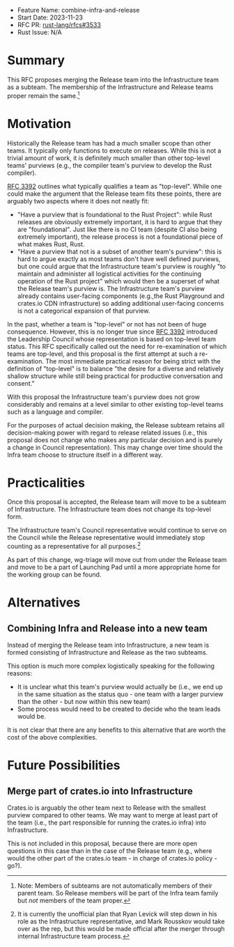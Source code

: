 - Feature Name: combine-infra-and-release
- Start Date: 2023-11-23
- RFC PR: [rust-lang/rfcs#3533](https://github.com/rust-lang/rfcs/pull/3533)
- Rust Issue: N/A

# Summary

This RFC proposes merging the Release team into the Infrastructure team as a subteam. The membership of the Infrastructure and Release teams proper remain the same.[^subteam]

[^subteam]: Note: Members of subteams are not automatically members of their parent team. So Release members will be part of the Infra team family but *not* members of the team proper.

# Motivation

Historically the Release team has had a much smaller scope than other teams. It typically only functions to execute on releases. While this is not a trivial amount of work, it is definitely much smaller than other top-level teams' purviews (e.g., the compiler team's purview to develop the Rust compiler).

[RFC 3392](https://github.com/rust-lang/rfcs/blob/master/text/3392-leadership-council.md#top-level-teams) outlines what typically qualifies a team as "top-level". While one could make the argument that the Release team fits these points, there are arguably two aspects where it does not neatly fit:
* "Have a purview that is foundational to the Rust Project": while Rust releases are obviously extremely important, it is hard to argue that they are "foundational". Just like there is no CI team (despite CI also being extremely important), the release process is not a foundational piece of what makes Rust, Rust.
* "Have a purview that not is a subset of another team's purview": this is hard to argue exactly as most teams don't have well defined purviews, but one could argue that the Infrastructure team's purview is roughly "to maintain and administer all logistical activities for the continuing operation of the Rust project" which would then be a superset of what the Release team's purview is. The Infrastructure team's purview already contains user-facing components (e.g.,the Rust Playground and crates.io CDN infrastructure) so adding additional user-facing concerns is not a categorical expansion of that purview.

In the past, whether a team is "top-level" or not has not been of huge consequence. However, this is no longer true since [RFC 3392](https://github.com/rust-lang/rfcs/pull/3392) introduced the Leadership Council whose representation is based on top-level team status. This RFC specifically called out the need for re-examination of which teams are top-level, and this proposal is the first attempt at such a re-examination. The most immediate practical reason for being strict with the definition of "top-level" is to balance "the desire for a diverse and relatively shallow structure while still being practical for productive conversation and consent."

With this proposal the Infrastructure team's purview does not grow considerably and remains at a level similar to other existing top-level teams such as a language and compiler.

For the purposes of actual decision making, the Release subteam retains all decision-making power with regard to release related issues (i.e., this proposal does not change who makes any particular decision and is purely a change in Council representation). This may change over time should the Infra team choose to structure itself in a different way.

# Practicalities

Once this proposal is accepted, the Release team will move to be a subteam of Infrastructure. The Infrastructure team does not change its top-level form.

The Infrastructure team's Council representative would continue to serve on the Council while the Release representative would immediately stop counting as a representative for all purposes.[^plan]

As part of this change, wg-triage will move out from under the Release team and move to be a part of Launching Pad until a more appropriate home for the working group can be found.

[^plan]: It is currently the unofficial plan that Ryan Levick will step down in his role as the Infrastructure representative, and Mark Rousskov would take over as the rep, but this would be made official after the merger through internal Infrastructure team process.

# Alternatives

## Combining Infra and Release into a new team

Instead of merging the Release team into Infrastructure, a new team is formed consisting of Infrastructure and Release as the two subteams.

This option is much more complex logistically speaking for the following reasons:
* It is unclear what this team's purview would actually be (i.e., we end up in the same situation as the status quo - one team with a larger purview than the other - but now within this new team)
* Some process would need to be created to decide who the team leads would be.

It is not clear that there are any benefits to this alternative that are worth the cost of the above complexities.

# Future Possibilities

## Merge part of crates.io into Infrastructure

Crates.io is arguably the other team next to Release with the smallest purview compared to other teams. We may want to merge at least part of the team (i.e., the part responsible for running the crates.io infra) into Infrastructure.

This is not included in this proposal, because there are more open questions in this case than in the case of the Release team (e.g., where would the other part of the crates.io team - in charge of crates.io policy - go?).
